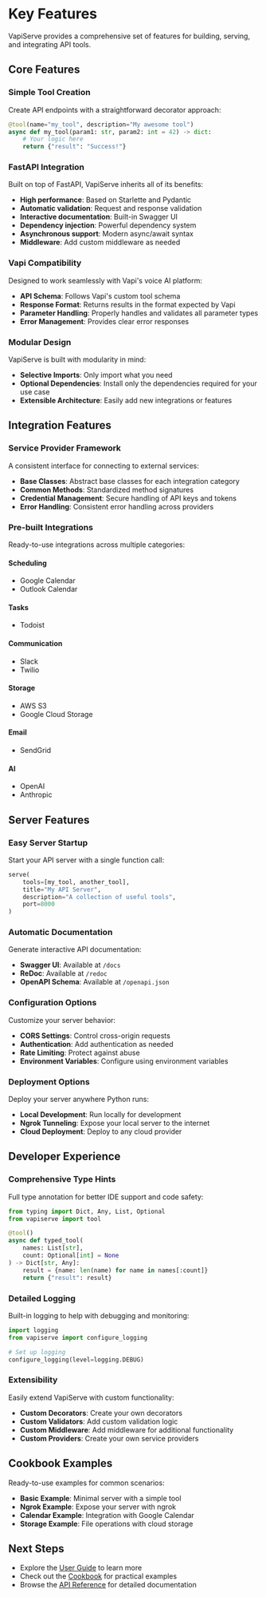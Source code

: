 # Key Features

VapiServe provides a comprehensive set of features for building, serving, and integrating API tools.

## Core Features

### Simple Tool Creation

Create API endpoints with a straightforward decorator approach:

```python
@tool(name="my_tool", description="My awesome tool")
async def my_tool(param1: str, param2: int = 42) -> dict:
    # Your logic here
    return {"result": "Success!"}
```

### FastAPI Integration

Built on top of FastAPI, VapiServe inherits all of its benefits:

- **High performance**: Based on Starlette and Pydantic
- **Automatic validation**: Request and response validation
- **Interactive documentation**: Built-in Swagger UI
- **Dependency injection**: Powerful dependency system
- **Asynchronous support**: Modern async/await syntax
- **Middleware**: Add custom middleware as needed

### Vapi Compatibility

Designed to work seamlessly with Vapi's voice AI platform:

- **API Schema**: Follows Vapi's custom tool schema
- **Response Format**: Returns results in the format expected by Vapi
- **Parameter Handling**: Properly handles and validates all parameter types
- **Error Management**: Provides clear error responses

### Modular Design

VapiServe is built with modularity in mind:

- **Selective Imports**: Only import what you need
- **Optional Dependencies**: Install only the dependencies required for your use case
- **Extensible Architecture**: Easily add new integrations or features

## Integration Features

### Service Provider Framework

A consistent interface for connecting to external services:

- **Base Classes**: Abstract base classes for each integration category
- **Common Methods**: Standardized method signatures
- **Credential Management**: Secure handling of API keys and tokens
- **Error Handling**: Consistent error handling across providers

### Pre-built Integrations

Ready-to-use integrations across multiple categories:

#### Scheduling

- Google Calendar
- Outlook Calendar

#### Tasks

- Todoist

#### Communication

- Slack
- Twilio

#### Storage

- AWS S3
- Google Cloud Storage

#### Email

- SendGrid

#### AI

- OpenAI
- Anthropic

## Server Features

### Easy Server Startup

Start your API server with a single function call:

```python
serve(
    tools=[my_tool, another_tool],
    title="My API Server",
    description="A collection of useful tools",
    port=8000
)
```

### Automatic Documentation

Generate interactive API documentation:

- **Swagger UI**: Available at `/docs`
- **ReDoc**: Available at `/redoc`
- **OpenAPI Schema**: Available at `/openapi.json`

### Configuration Options

Customize your server behavior:

- **CORS Settings**: Control cross-origin requests
- **Authentication**: Add authentication as needed
- **Rate Limiting**: Protect against abuse
- **Environment Variables**: Configure using environment variables

### Deployment Options

Deploy your server anywhere Python runs:

- **Local Development**: Run locally for development
- **Ngrok Tunneling**: Expose your local server to the internet
- **Cloud Deployment**: Deploy to any cloud provider

## Developer Experience

### Comprehensive Type Hints

Full type annotation for better IDE support and code safety:

```python
from typing import Dict, Any, List, Optional
from vapiserve import tool

@tool()
async def typed_tool(
    names: List[str],
    count: Optional[int] = None
) -> Dict[str, Any]:
    result = {name: len(name) for name in names[:count]}
    return {"result": result}
```

### Detailed Logging

Built-in logging to help with debugging and monitoring:

```python
import logging
from vapiserve import configure_logging

# Set up logging
configure_logging(level=logging.DEBUG)
```

### Extensibility

Easily extend VapiServe with custom functionality:

- **Custom Decorators**: Create your own decorators
- **Custom Validators**: Add custom validation logic
- **Custom Middleware**: Add middleware for additional functionality
- **Custom Providers**: Create your own service providers

## Cookbook Examples

Ready-to-use examples for common scenarios:

- **Basic Example**: Minimal server with a simple tool
- **Ngrok Example**: Expose your server with ngrok
- **Calendar Example**: Integration with Google Calendar
- **Storage Example**: File operations with cloud storage

## Next Steps

- Explore the [User Guide](../user-guide/core-concepts.md) to learn more
- Check out the [Cookbook](../cookbook/index.md) for practical examples
- Browse the [API Reference](../api/tools.md) for detailed documentation 